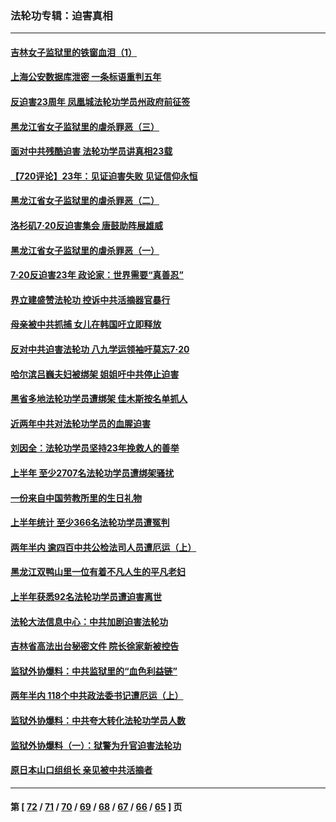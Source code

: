 ### 法轮功专辑：迫害真相
---
#### [吉林女子监狱里的铁窗血泪（1）](../../pages/nf4379/n13786967.md?07310430) 
#### [上海公安数据库泄密 一条标语重判五年](../../pages/nf4379/n13787387.md?07310430) 
#### [反迫害23周年 凤凰城法轮功学员州政府前征签](../../pages/nf4379/n13786397.md?07310430) 
#### [黑龙江省女子监狱里的虐杀罪恶（三）](../../pages/nf4379/n13784732.md?07310430) 
#### [面对中共残酷迫害 法轮功学员讲真相23载](../../pages/nf4379/n13785367.md?07310430) 
#### [【720评论】23年：见证迫害失败 见证信仰永恒](../../pages/nf4379/n13785353.md?07310430) 
#### [黑龙江省女子监狱里的虐杀罪恶（二）](../../pages/nf4379/n13783691.md?07310430) 
#### [洛杉矶7·20反迫害集会 唐鼓助阵展雄威](../../pages/nf4379/n13783935.md?07310430) 
#### [黑龙江省女子监狱里的虐杀罪恶（一）](../../pages/nf4379/n13780871.md?07310430) 
#### [7·20反迫害23年 政论家：世界需要“真善忍”](../../pages/nf4379/n13782402.md?07310430) 
#### [界立建盛赞法轮功 控诉中共活摘器官暴行](../../pages/nf4379/n13781971.md?07310430) 
#### [母亲被中共抓捕 女儿在韩国吁立即释放](../../pages/nf4379/n13781383.md?07310430) 
#### [反对中共迫害法轮功 八九学运领袖吁莫忘7‧20](../../pages/nf4379/n13781274.md?07310430) 
#### [哈尔滨吕巍夫妇被绑架 姐姐吁中共停止迫害](../../pages/nf4379/n13780481.md?07310430) 
#### [黑省多地法轮功学员遭绑架 佳木斯按名单抓人](../../pages/nf4379/n13779958.md?07310430) 
#### [近两年中共对法轮功学员的血腥迫害](../../pages/nf4379/n13778445.md?07310430) 
#### [刘因全：法轮功学员坚持23年挽救人的善举](../../pages/nf4379/n13778949.md?07310430) 
#### [上半年 至少2707名法轮功学员遭绑架骚扰](../../pages/nf4379/n13776397.md?07310430) 
#### [一份来自中国劳教所里的生日礼物](../../pages/nf4379/n13777122.md?07310430) 
#### [上半年统计 至少366名法轮功学员遭冤判](../../pages/nf4379/n13775603.md?07310430) 
#### [两年半内 逾四百中共公检法司人员遭厄运（上）](../../pages/nf4379/n13767733.md?07310430) 
#### [黑龙江双鸭山里一位有着不凡人生的平凡老妇](../../pages/nf4379/n13774224.md?07310430) 
#### [上半年获悉92名法轮功学员遭迫害离世](../../pages/nf4379/n13772701.md?07310430) 
#### [法轮大法信息中心：中共加剧迫害法轮功](../../pages/nf4379/n13772403.md?07310430) 
#### [吉林省高法出台秘密文件 院长徐家新被控告](../../pages/nf4379/n13771719.md?07310430) 
#### [监狱外协爆料：中共监狱里的“血色利益链”](../../pages/nf4379/n13769954.md?07310430) 
#### [两年半内 118个中共政法委书记遭厄运（上）](../../pages/nf4379/n13763600.md?07310430) 
#### [监狱外协爆料：中共夸大转化法轮功学员人数](../../pages/nf4379/n13769180.md?07310430) 
#### [监狱外协爆料（一）：狱警为升官迫害法轮功](../../pages/nf4379/n13768538.md?07310430) 
#### [原日本山口组组长 亲见被中共活摘者](../../pages/nf4379/n13767360.md?07310430) 

---
#### 第 [ [72](./72.md?07310430) / [71](./71.md?07310430) / [70](./70.md?07310430) / [69](./69.md?07310430) / [68](./68.md?07310430) / [67](./67.md?07310430) / [66](./66.md?07310430) / [65](./65.md?07310430) ] 页
